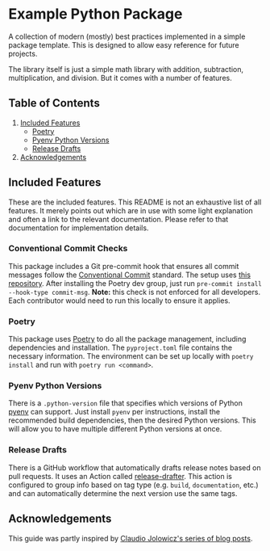 # Example Python Package #

A collection of modern (mostly) best practices implemented in a simple package template. This is designed to allow easy
reference for future projects.

The library itself is just a simple math library with addition, subtraction, multiplication, and division. But it comes
with a number of features.

## Table of Contents ##

1. [Included Features](#included-features)
    - [Poetry](#poetry)
    - [Pyenv Python Versions](#pyenv-python-versions)
    - [Release Drafts](#release-drafts)
2. [Acknowledgements](#acknowledgements)

## Included Features ##

These are the included features. This README is not an exhaustive list of all features. It merely points out which are
in use with some light explanation and often a link to the relevant documentation. Please refer to that documentation
for implementation details.

### Conventional Commit Checks ###

This package includes a Git pre-commit hook that ensures all commit messages follow the
[Conventional Commit](https://www.conventionalcommits.org/en/v1.0.0/) standard. The setup uses
[this repository](https://github.com/compilerla/conventional-pre-commit). After installing the Poetry dev group, just
run `pre-commit install --hook-type commit-msg`. **Note:** this check is not enforced for all developers. Each
contributor would need to run this locally to ensure it applies.

### Poetry ###

This package uses [Poetry](https://python-poetry.org/) to do all the package management, including dependencies and
installation. The `pyproject.toml` file contains the necessary information. The environment can be set up locally with
`poetry install` and run with `poetry run <command>`.

### Pyenv Python Versions ###

There is a `.python-version` file that specifies which versions of Python [pyenv](https://github.com/pyenv/pyenv) can
support. Just install `pyenv` per instructions, install the recommended build dependencies, then the desired Python
versions. This will allow you to have multiple different Python versions at once.

### Release Drafts ###

There is a GitHub workflow that automatically drafts release notes based on pull requests. It uses an Action called
[release-drafter](https://github.com/release-drafter/release-drafter). This action is configured to group info based on
tag type (e.g. `build`, `documentation`, etc.) and can automatically determine the next version use the same tags.

## Acknowledgements ##

This guide was partly inspired by
[Claudio Jolowicz's series of blog posts](https://cjolowicz.github.io/posts/hypermodern-python-01-setup/).
